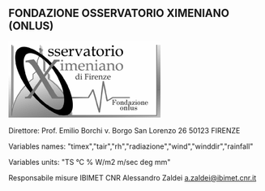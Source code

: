 ## FONDAZIONE OSSERVATORIO XIMENIANO (ONLUS)

![logo](logo_ximeniano_di_firenze.png)

Direttore: Prof. Emilio Borchi
v. Borgo San Lorenzo 26
50123 FIRENZE 

Variables names: "timex","tair","rh","radiazione","wind","winddir","rainfall"

Variables units:  "TS	°C	%	W/m2	m/sec	deg	mm"

Responsabile misure IBIMET CNR Alessandro Zaldei a.zaldei@ibimet.cnr.it
